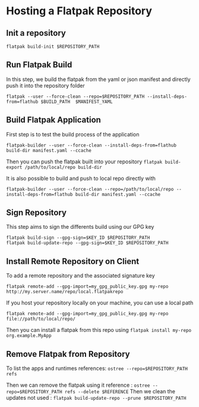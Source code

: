 # Hosting a Flatpak Repository

## Init a repository

```
flatpak build-init $REPOSITORY_PATH
```

## Run Flatpak Build

In this step, we build the flatpak from the yaml or json manifest and directly push it into the repository folder

```
flatpak --user --force-clean --repo=$REPOSITORY_PATH --install-deps-from=flathub $BUILD_PATH  $MANIFEST_YAML
```

## Build Flatpak Application

First step is to test the build process of the application
```
flatpak-builder --user --force-clean --install-deps-from=flathub build-dir manifest.yaml --ccache
```
Then you can push the flatpak built into your repository `flatpak build-export /path/to/local/repo build-dir`

It is also possible to build and push to local repo directly with
```
flatpak-builder --user --force-clean --repo=/path/to/local/repo --install-deps-from=flathub build-dir manifest.yaml --ccache
```

## Sign Repository

This step aims to sign the differents build using our GPG key

```
flatpak build-sign --gpg-sign=$KEY_ID $REPOSITORY_PATH
flatpak build-update-repo --gpg-sign=$KEY_ID $REPOSITORY_PATH
```

## Install Remote Repository on Client

To add a remote repository and the associated signature key
```
flatpak remote-add --gpg-import=my_gpg_public_key.gpg my-repo http://my.server.name/repo/local.flatpakrepo
```

If you host your repository locally on your machine, you can use a local path
```
flatpak remote-add --gpg-import=my_gpg_public_key.gpg my-repo file://path/to/local/repo/
```

Then you can install a flatpak from this repo using `flatpak install my-repo org.example.MyApp`

## Remove Flatpak from Repository

To list the apps and runtimes references: `ostree --repo=$REPOSITORY_PATH refs`

Then we can remove the flatpak using it reference : `ostree --repo=$REPOSITORY_PATH refs --delete $REFERENCE`
Then we clean the updates not used : `flatpak build-update-repo --prune $REPOSITORY_PATH`
